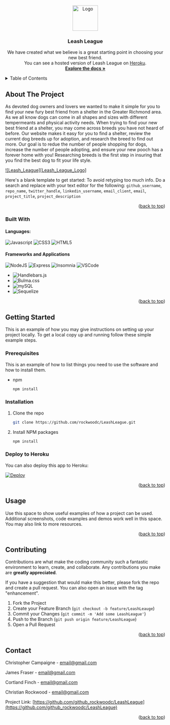 <!-- Improved compatibility of back to top link: See: https://github.com/othneildrew/Best-README-Template/pull/73 -->
<a name="readme-top"></a>
<!--
*** Thanks for checking out the Best-README-Template. If you have a suggestion
*** that would make this better, please fork the repo and create a pull request
*** or simply open an issue with the tag "enhancement".
*** Don't forget to give the project a star!
*** Thanks again! Now go create something AMAZING! :D
-->



<!-- PROJECT SHIELDS -->
<!--
*** I'm using markdown "reference style" links for readability.
*** Reference links are enclosed in brackets [ ] instead of parentheses ( ).
*** See the bottom of this document for the declaration of the reference variables
*** for contributors-url, forks-url, etc. This is an optional, concise syntax you may use.
*** https://www.markdownguide.org/basic-syntax/#reference-style-links
-->
<!-- PROJECT LOGO -->
<br />
<div align="center">
  <a href="https://github.com/github_username/repo_name">
    <img src="images/logo.png" alt="Logo" width="80" height="80">
  </a>

<h3 align="center">Leash League</h3>

  <p align="center">
We have created what we believe is a great starting point in choosing your new best friend. 
    <br />
    You can see a hosted version of Leash League on <a href="https://Leash-League.contentful.com/" target="_blank">Heroku</a>.
    <br />
    <a href="https://github.com/github_rockwoodc/LeashLeague"><strong>Explore the docs »</strong></a>
</div>



<!-- TABLE OF CONTENTS -->
<details>
  <summary>Table of Contents</summary>
  <ol>
    <li>
      <a href="#about-the-project">About The Project</a>
      <ul>
        <li><a href="#built-with">Built With</a></li>
      </ul>
    </li>
    <li>
      <a href="#getting-started">Getting Started</a>
      <ul>
        <li><a href="#prerequisites">Prerequisites</a></li>
        <li><a href="#installation">Installation</a></li>
        <li><a href="#heroku">Deploy to Heroku</a></li>
      </ul>
    </li>
    <li><a href="#usage">Usage</a></li>
    <li><a href="#contributing">Contributing</a></li>
    <li><a href="#contact">Contact</a></li>
  </ol>
</details>



<!-- ABOUT THE PROJECT -->
## About The Project

As devoted dog owners and lovers we wanted to make it simple for you to find your new fury best friend from a shelter in the Greater Richmond area. As we all know dogs can come in all shapes and sizes with different tempermeants and physical activity needs. When trying to find your new best friend at a shelter, you may come across breeds you have not heard of before. Our website makes it easy for you to find a shelter, review the current dog breeds up for adoption, and research the breed to find out more. Our goal is to redue the number of people shopping for dogs, increase the number of people adopting, and ensure your new pooch has a forever home with you! Researching breeds is the first step in insuring that you find the best dog to fit your life style.

[![Leash_League][Leash_League_Logo]](https://example.com)

Here's a blank template to get started: To avoid retyping too much info. Do a search and replace with your text editor for the following: `github_username`, `repo_name`, `twitter_handle`, `linkedin_username`, `email_client`, `email`, `project_title`, `project_description`

<p align="right">(<a href="#readme-top">back to top</a>)</p>



### Built With

#### Languages:

![Javascript](https://img.shields.io/badge/-JavaScript-EDD222?style=flat&logo=javascript&logoColor=white)
![CSS3](https://img.shields.io/badge/-CSS3-1572B6?style=flat&logo=css3)
![HTML5](https://img.shields.io/badge/-HTML5-E34F26?style=flat&logo=html5&logoColor=white)

#### Frameworks and Applications
![NodeJS](http://img.shields.io/badge/-NodeJS-6EBF20?style=flat&logo=node.js&logoColor=white)
![Express](http://img.shields.io/badge/-Express-black?style=flat&logo=express&logoColor=white)
![Insomnia](https://img.shields.io/badge/-Insomnia-5849BE?style=flat&logo=insomnia&logoColor=white)
![VSCode](https://img.shields.io/badge/-VSCode-007ACC?style=flat&logo=visual-studio-code&logoColor=white)


* ![Handlebars.js](https://img.shields.io/badge/JS-HANDLEBARS-success?style=plastic?logo=data:#000000)
* ![Bulma.css](https://img.shields.io/badge/CSS-BULMA-informational?style=plastic?logo=data:#00D1B2)
* ![mySQL](https://img.shields.io/badge/ORM-mySQL-important?style=plastic?logo=data:#4479A1)
* ![Sequelize](https://img.shields.io/badge/ORM-Sequelize-critical?style=plastic?logo=data:#52B0E7)



<p align="right">(<a href="#readme-top">back to top</a>)</p>



<!-- GETTING STARTED -->
## Getting Started

This is an example of how you may give instructions on setting up your project locally.
To get a local copy up and running follow these simple example steps.

### Prerequisites

This is an example of how to list things you need to use the software and how to install them.
* npm
  ```sh
  npm install
  ```
  

### Installation

1. Clone the repo
   ```sh
   git clone https://github.com/rockwoodc/LeashLeague.git
   ```
3. Install NPM packages
   ```sh
   npm install
   ```
   
   
### Deploy to Heroku
You can also deploy this app to Heroku:

[![Deploy](https://www.herokucdn.com/deploy/button.svg)](https://heroku.com/deploy)

<p align="right">(<a href="#readme-top">back to top</a>)</p>



<!-- USAGE EXAMPLES -->
## Usage

Use this space to show useful examples of how a project can be used. Additional screenshots, code examples and demos work well in this space. You may also link to more resources.

<p align="right">(<a href="#readme-top">back to top</a>)</p>

<!-- CONTRIBUTING -->
## Contributing

Contributions are what make the coding community such a fantastic environment to learn, create, and collaborate. Any contributions you make are **greatly appreciated**.

If you have a suggestion that would make this better, please fork the repo and create a pull request. You can also open an issue with the tag "enhancement".

1. Fork the Project
2. Create your Feature Branch (`git checkout -b feature/LeashLeauge`)
3. Commit your Changes (`git commit -m 'Add some LeashLeague'`)
4. Push to the Branch (`git push origin feature/LeashLeague`)
5. Open a Pull Request

<p align="right">(<a href="#readme-top">back to top</a>)</p>

<!-- CONTACT -->
## Contact

Christopher Campaigne - email@gmail.com

James Fraser - email@gmail.com

Cortland Finch - email@gmail.com

Christian Rockwood - email@gmail.com



Project Link: [https://github.com/github_rockwoodc/LeashLeague](https://github.com/github_rockwoodc/LeashLeague)

<p align="right">(<a href="#readme-top">back to top</a>)</p>
